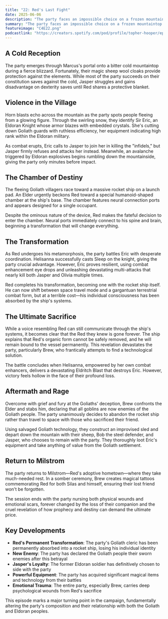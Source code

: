 ```yaml
---
title: "22: Red's Last Fight"
date: 2025-06-06
description: "The party faces an impossible choice on a frozen mountaintop as destiny calls for the ultimate sacrifice."
summary: "The party faces an impossible choice on a frozen mountaintop as destiny calls for the ultimate sacrifice."
featureimage: "C4E22.png"
podcastlink: "https://creators.spotify.com/pod/profile/topher-hooper/episodes/C4E22-June-6th-e34d032"
---
```


## A Cold Reception

The party emerges through Marcus's portal onto a bitter cold mountaintop during a fierce blizzard. Fortunately, their magic sheep wool cloaks provide protection against the elements. While most of the party succeeds on their constitution saves against the cold, Jasper struggles and gains disadvantage on dexterity saves until Red shares a protective blanket.

## Violence in the Village

Horn blasts echo across the mountain as the party spots people fleeing from a glowing figure. Through the swirling snow, they identify Sir Eric, an Eldoran Knight whose armor blazes with embedded crystals. She's cutting down Goliath guards with ruthless efficiency, her equipment indicating high rank within the Eldoran military.

As combat erupts, Eric calls to Jasper to join her in killing the "infidels," but Jasper firmly refuses and attacks her instead. Meanwhile, an avalanche triggered by Eldoran explosives begins rumbling down the mountainside, giving the party only minutes before impact.

## The Chamber of Destiny

The fleeing Goliath villagers race toward a massive rocket ship on a launch pad. An Elder urgently beckons Red toward a special humanoid-shaped chamber at the ship's base. The chamber features neural connection ports and appears designed for a single occupant.

Despite the ominous nature of the device, Red makes the fateful decision to enter the chamber. Neural ports immediately connect to his spine and brain, beginning a transformation that will change everything.

## The Transformation

As Red undergoes his metamorphosis, the party battles Eric with desperate coordination. Helisanna successfully casts Sleep on the knight, giving the party crucial advantage. However, Eric proves resilient, using combat enhancement eye drops and unleashing devastating multi-attacks that nearly kill both Jasper and Olivia multiple times.

Red completes his transformation, becoming one with the rocket ship itself. He can now shift between space travel mode and a gargantuan terrestrial combat form, but at a terrible cost—his individual consciousness has been absorbed by the ship's systems.

## The Ultimate Sacrifice

While a voice resembling Red can still communicate through the ship's systems, it becomes clear that the Red they knew is gone forever. The ship explains that Red's organic form cannot be safely removed, and he will remain bound to the vessel permanently. This revelation devastates the party, particularly Brew, who frantically attempts to find a technological solution.

The battle concludes when Helisanna, empowered by her own combat enhancers, delivers a devastating Eldritch Blast that destroys Eric. However, victory feels hollow in the face of their profound loss.

## Aftermath and Rage

Overcome with grief and fury at the Goliaths' deception, Brew confronts the Elder and stabs him, declaring that all goblins are now enemies of the Goliath people. The party unanimously decides to abandon the rocket ship rather than travel to space with those who sacrificed their friend.

Using salvaged Goliath technology, they construct an improvised sled and depart down the mountain with their sheep, Bob the steel defender, and Jasper, who chooses to remain with the party. They thoroughly loot Eric's equipment and take anything of value from the Goliath settlement.

## Return to Milstrom

The party returns to Milstrom—Red's adoptive hometown—where they take much-needed rest. In a somber ceremony, Brew creates magical tattoos commemorating Red for both Silas and himself, ensuring their lost friend won't be forgotten.

The session ends with the party nursing both physical wounds and emotional scars, forever changed by the loss of their companion and the cruel revelation of how prophecy and destiny can demand the ultimate price.

## Key Developments

- **Red's Permanent Transformation**: The party's Goliath cleric has been permanently absorbed into a rocket ship, losing his individual identity
- **New Enemy**: The party has declared the Goliath people their sworn enemies after this betrayal
- **Jasper's Loyalty**: The former Eldoran soldier has definitively chosen to side with the party
- **Powerful Equipment**: The party has acquired significant magical items and technology from their battles
- **Emotional Trauma**: The entire party, especially Brew, carries deep psychological wounds from Red's sacrifice

This episode marks a major turning point in the campaign, fundamentally altering the party's composition and their relationship with both the Goliath and Eldoran peoples.